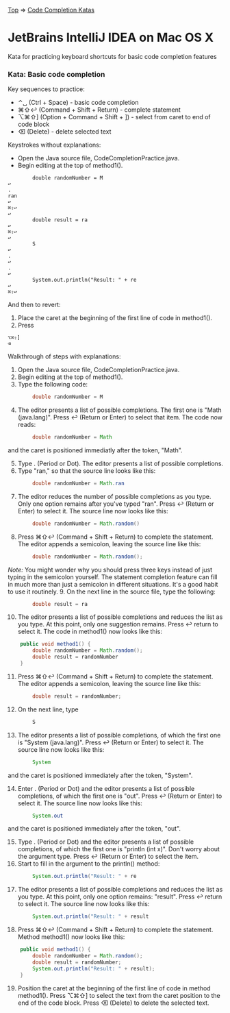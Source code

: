 [Top](README.md) => [Code Completion Katas](ij-osx-code-completion.md)

# JetBrains IntelliJ IDEA on Mac OS X

Kata for practicing keyboard shortcuts for basic code completion features

### Kata: Basic code completion

Key sequences to practice:

- ⌃␣ (Ctrl + Space) - basic code completion
- ⌘⇧↩︎ (Command + Shift + Return) - complete statement
- ⌥⌘⇧] (Option + Command + Shift + ]) - select from caret to end of code block
- ⌫ (Delete) - delete selected text

Keystrokes without explanations:

- Open the Java source file, CodeCompletionPractice.java.
- Begin editing at the top of method1().
```
        double randomNumber = M
↩︎
.
ran
↩︎
⌘⇧↩︎
↩︎
        double result = ra
↩︎
⌘⇧↩︎
↩︎
        S
↩︎
.
↩︎
.
↩︎
        System.out.println("Result: " + re
↩︎
⌘⇧↩︎
```

And then to revert:

1. Place the caret at the beginning of the first line of code in method1().
1. Press
```
⌥⌘⇧]
⌫
```

Walkthrough of steps with explanations:

1. Open the Java source file, CodeCompletionPractice.java.
1. Begin editing at the top of method1().
1. Type the following code:
```java
        double randomNumber = M
```
4. The editor presents a list of possible completions. The first one is "Math (java.lang)". Press ↩︎ (Return or Enter) to select that item. The code now reads:
```java
        double randomNumber = Math
```
and the caret is positioned immediatly after the token, "Math".

5. Type . (Period or Dot). The editor presents a list of possible completions.
6. Type "ran," so that the source line looks like this:
```java
        double randomNumber = Math.ran
```
7. The editor reduces the number of possible completions as you type. Only one option remains after you've typed "ran". Press ↩︎ (Return or Enter) to select it. The source line now looks like this:
```java
        double randomNumber = Math.random()
```
8. Press ⌘⇧↩︎ (Command + Shift + Return) to complete the statement. The editor appends a semicolon, leaving the source line like this:
```java
        double randomNumber = Math.random();
```
_Note:_ You might wonder why you should press three keys instead of just typing in the semicolon yourself. The statement completion feature can fill in much more than just a semicolon in different situations. It's a good habit to use it routinely.
9. On the next line in the source file, type the following:
```java
        double result = ra
```
10. The editor presents a list of possible completions and reduces the list as you type. At this point, only one suggestion remains. Press ↩︎ return to select it. The code in method1() now looks like this:
```java
    public void method1() {
        double randomNumber = Math.random();
        double result = randomNumber
    }
```
11. Press ⌘⇧↩︎ (Command + Shift + Return) to complete the statement. The editor appends a semicolon, leaving the source line like this:
```java
        double result = randomNumber;
```
12. On the next line, type
```java
        S
```
13. The editor presents a list of possible completions, of which the first one is "System (java.lang)". Press ↩︎ (Return or Enter) to select it. The source line now looks like this:
```java
        System
```
and the caret is positioned immediately after the token, "System".

14. Enter . (Period or Dot) and the editor presents a list of possible completions, of which the first one is "out". Press ↩︎ (Return or Enter) to select it. The source line now looks like this:
```java
        System.out
```
and the caret is positioned immediately after the token, "out".

15. Type . (Period or Dot) and the editor presents a list of possible completions, of which the first one is "println (int x)". Don't worry about the argument type. Press ↩︎ (Return or Enter) to select the item.
16. Start to fill in the argument to the println() method:
```java
        System.out.println("Result: " + re
```
17. The editor presents a list of possible completions and reduces the list as you type. At this point, only one option remains: "result". Press ↩︎ return to select it. The source line now looks like this:
```java
        System.out.println("Result: " + result
```
18. Press ⌘⇧↩︎ (Command + Shift + Return) to complete the statement. Method method1() now looks like this:
```java
    public void method1() {
        double randomNumber = Math.random();
        double result = randomNumber;
        System.out.println("Result: " + result);
    }
```
19. Position the caret at the beginning of the first line of code in method method1(). Press ⌥⌘⇧] to select the text from the caret position to the end of the code block. Press ⌫ (Delete) to delete the selected text.




